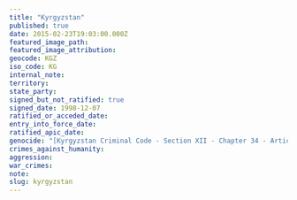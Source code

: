 ```yaml
---
title: "Kyrgyzstan"
published: true
date: 2015-02-23T19:03:00.000Z
featured_image_path:
featured_image_attribution:
geocode: KGZ
iso_code: KG
internal_note:
territory:
state_party:
signed_but_not_ratified: true
signed_date: 1998-12-07
ratified_or_acceded_date:
entry_into_force_date:
ratified_apic_date:
genocide: "[Kyrgyzstan Criminal Code - Section XII - Chapter 34 - Article 373](https://iccdb.hrlc.net/data/doc/584/keyword/46/)"
crimes_against_humanity:
aggression:
war_crimes:
note:
slug: kyrgyzstan
---
```

